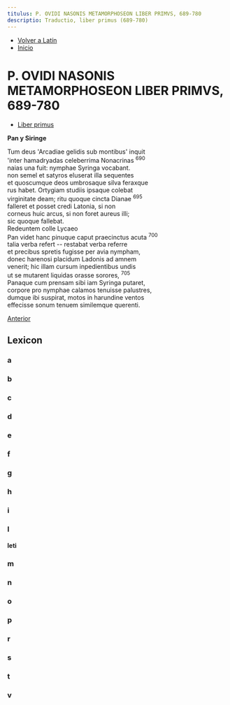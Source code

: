 ```yaml
---
titulus: P. OVIDI NASONIS METAMORPHOSEON LIBER PRIMVS, 689-780
descriptio: Traductio, liber primus (689-780)
---
```


- [Volver a Latín](/latin)
- [Inicio](/)

# P. OVIDI NASONIS METAMORPHOSEON LIBER PRIMVS, 689-780

- [Liber primus](https://la.wikisource.org/wiki/Metamorphoses_(Ovidius)/Liber_I#690)

**Pan y Siringe**

Tum deus 'Arcadiae gelidis sub montibus' inquit  
'inter hamadryadas celeberrima Nonacrinas <sup class="text-[.5em] text-gray-400">690</sup>  
naias una fuit: nymphae Syringa vocabant.  
non semel et satyros eluserat illa sequentes  
et quoscumque deos umbrosaque silva feraxque  
rus habet. Ortygiam studiis ipsaque colebat  
virginitate deam; ritu quoque cincta Dianae <sup class="text-[.5em] text-gray-400">695</sup>  
falleret et posset credi Latonia, si non  
corneus huic arcus, si non foret aureus illi;  
sic quoque fallebat.   
Redeuntem colle Lycaeo  
Pan videt hanc pinuque caput praecinctus acuta <sup class="text-[.5em] text-gray-400">700</sup>  
talia verba refert -- restabat verba referre  
et precibus spretis fugisse per avia nympham,  
donec harenosi placidum Ladonis ad amnem  
venerit; hic illam cursum inpedientibus undis  
ut se mutarent liquidas orasse sorores, <sup class="text-[.5em] text-gray-400">705</sup>  
Panaque cum prensam sibi iam Syringa putaret,  
corpore pro nymphae calamos tenuisse palustres,  
dumque ibi suspirat, motos in harundine ventos  
effecisse sonum tenuem similemque querenti.  


[Anterior](https://philologia.netlify.app/latinitatis-exercitationes/metamorphoseon-i-438-688/)

## Lexicon

### a

### b

### c

### d 

### e

### f

### g

### h

### i

### l

#### leti

### m

### n

### o

### p

### r

### s 

### t 

### v
